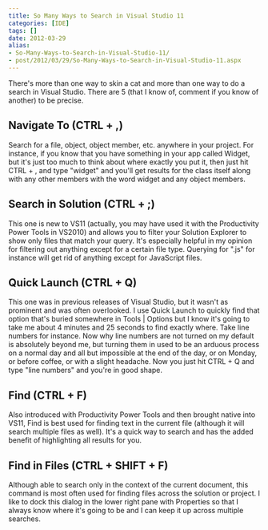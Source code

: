 ```yaml
---
title: So Many Ways to Search in Visual Studio 11
categories: [IDE]
tags: []
date: 2012-03-29
alias:
- So-Many-Ways-to-Search-in-Visual-Studio-11/
- post/2012/03/29/So-Many-Ways-to-Search-in-Visual-Studio-11.aspx
---
```


There&#39;s more than one way to skin a cat and more than one way to do a search in Visual Studio. There are 5 (that I know of, comment if you know of another) to be precise.

## Navigate To (CTRL + ,)

Search for a file, object, object member, etc. anywhere in your project. For instance, if you know that you have something in your app called Widget, but it&#39;s just too much to think about where exactly you put it, then just hit CTRL + , and type "widget" and you&#39;ll get results for the class itself along with any other members with the word widget and any object members.

## Search in Solution (CTRL + ;)

This one is new to VS11 (actually, you may have used it with the Productivity Power Tools in VS2010) and allows you to filter your Solution Explorer to show only files that match your query. It&#39;s especially helpful in my opinion for filtering out anything except for a certain file type. Querying for ".js" for instance will get rid of anything except for JavaScript files.

## Quick Launch (CTRL + Q)

This one was in previous releases of Visual Studio, but it wasn&#39;t as prominent and was often overlooked. I use Quick Launch to quickly find that option that&#39;s buried somewhere in Tools | Options but I know it&#39;s going to take me about 4 minutes and 25 seconds to find exactly where. Take line numbers for instance. Now why line numbers are not turned on my default is absolutely beyond me, but turning them in used to be an arduous process on a normal day and all but impossible at the end of the day, or on Monday, or before coffee, or with a slight headache. Now you just hit CTRL + Q and type "line numbers" and you&#39;re in good shape.

## Find (CTRL + F)

Also introduced with Productivity Power Tools and then brought native into VS11, Find is best used for finding text in the current file (although it will search multiple files as well). It&#39;s a quick way to search and has the added benefit of highlighting all results for you.

## Find in Files (CTRL + SHIFT + F)

Although able to search only in the context of the current document, this command is most often used for finding files across the solution or project. I like to dock this dialog in the lower right pane with Properties so that I always know where it&#39;s going to be and I can keep it up across multiple searches.